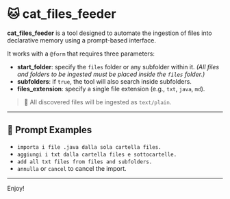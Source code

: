 # 🐱 cat_files_feeder

**cat_files_feeder** is a tool designed to automate the ingestion of files into declarative memory using a prompt-based interface.

It works with a `@form` that requires three parameters:

- **start_folder**: specify the `files` folder or any subfolder within it. *(All files and folders to be ingested must be placed inside the `files` folder.)*
- **subfolders**: if `true`, the tool will also search inside subfolders.
- **files_extension**: specify a single file extension (e.g., `txt`, `java`, `md`).

> 📝 All discovered files will be ingested as `text/plain`.

---

## 🧠 Prompt Examples

- `importa i file .java dalla sola cartella files.`  
- `aggiungi i txt dalla cartella files e sottocartelle.`  
- `add all txt files from files and subfolders.`  
- `annulla` or `cancel` to cancel the import.

---

Enjoy!
